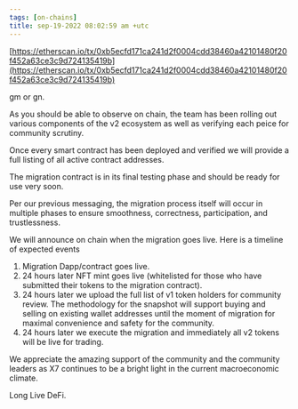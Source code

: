 ```yaml
---
tags: [on-chains]
title: sep-19-2022 08:02:59 am +utc
---
```


[https://etherscan.io/tx/0xb5ecfd171ca241d2f0004cdd38460a42101480f20f452a63ce3c9d724135419b](https://etherscan.io/tx/0xb5ecfd171ca241d2f0004cdd38460a42101480f20f452a63ce3c9d724135419b)

gm or gn.

As you should be able to observe on chain, the team has been rolling out various components of the v2 ecosystem as well as verifying each peice for community scrutiny.

Once every smart contract has been deployed and verified we will provide a full listing of all active contract addresses.

The migration contract is in its final testing phase and should be ready for use very soon.

Per our previous messaging, the migration process itself will occur in multiple phases to ensure smoothness, correctness, participation, and trustlessness.

We will announce on chain when the migration goes live. Here is a timeline of expected events

1. Migration Dapp/contract goes live.
2. 24 hours later NFT mint goes live (whitelisted for those who have submitted their tokens to the migration contract).
3. 24 hours later we upload the full list of v1 token holders for community review. The methodology for the snapshot will support buying and selling on existing wallet addresses until the moment of migration for maximal convenience and safety for the community.
4. 24 hours later we execute the migration and immediately all v2 tokens will be live for trading.

We appreciate the amazing support of the community and the community leaders as X7 continues to be a bright light in the current macroeconomic climate.

Long Live DeFi.
